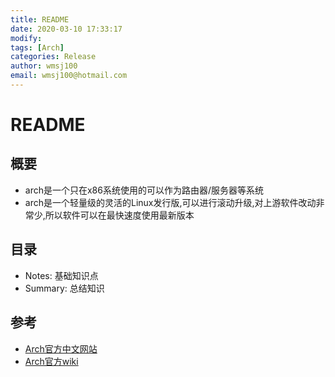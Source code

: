 ```yaml
---
title: README
date: 2020-03-10 17:33:17
modify: 
tags: [Arch]
categories: Release
author: wmsj100
email: wmsj100@hotmail.com
---
```


# README

## 概要

- arch是一个只在x86系统使用的可以作为路由器/服务器等系统
- arch是一个轻量级的灵活的Linux发行版,可以进行滚动升级,对上游软件改动非常少,所以软件可以在最快速度使用最新版本 

## 目录

- Notes: 基础知识点
- Summary: 总结知识

## 参考

- [Arch官方中文网站](https://www.archlinuxcn.org/)
- [Arch官方wiki](https://wiki.archlinux.org/index.php/Main_page_(%E7%AE%80%E4%BD%93%E4%B8%AD%E6%96%87))
